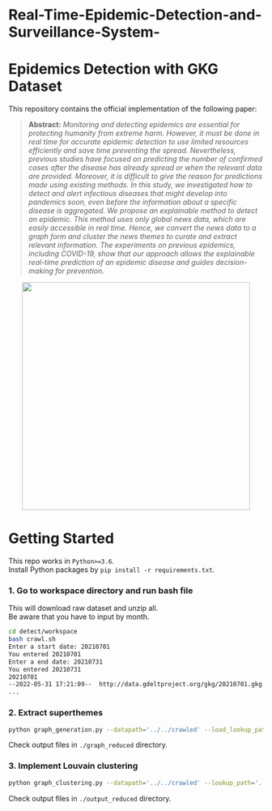 # Real-Time-Epidemic-Detection-and-Surveillance-System-

# Epidemics Detection with GKG Dataset



This repository contains the official implementation of the following paper:

> **Abstract:** *Monitoring and detecting epidemics are essential for protecting humanity from extreme harm. However, it must be done in real time for accurate epidemic detection to use limited resources efficiently and save time preventing the spread. Nevertheless, previous studies have focused on predicting the number of confirmed cases after the disease has already spread or when the relevant data are provided. Moreover, it is difficult to give the reason for predictions made using existing methods. In this study, we investigated how to detect and alert infectious diseases that might develop into pandemics soon, even before the information about a specific disease is aggregated. We propose an explainable method to detect an epidemic. This method uses only global news data, which are easily accessible in real time. Hence, we convert the news data to a graph form and cluster the news themes to curate and extract relevant information. The experiments on previous epidemics, including COVID-19, show that our approach allows the explainable real-time prediction of an epidemic disease and guides decision-making for prevention.*

<p align="center">
  <img src=https://user-images.githubusercontent.com/46050900/209757585-89f26258-01ed-4f4f-b1da-31812136b09e.png width="450">    
</p>

# Getting Started

This repo works in `Python>=3.6`.    
Install Python packages by `pip install -r requirements.txt`.

### 1. Go to workspace directory and run bash file
This will download raw dataset and unzip all.    
Be aware that you have to input by month.
```sh
cd detect/workspace
bash crawl.sh
Enter a start date: 20210701
You entered 20210701
Enter a end date: 20210731
You entered 20210731
20210701
--2022-05-31 17:21:09--  http://data.gdeltproject.org/gkg/20210701.gkg.csv.zip
...
```

### 2. Extract superthemes
```sh
python graph_generation.py --datapath='../../crawled' --load_lookup_path='../LOOKUP-GKGTHEMES.txt' --save_lookup_path='../NEW-LOOKUP-GKGTHEMES.txt' --save_graph_path='./graph_reduced'
```
Check output files in `./graph_reduced` directory.

### 3. Implement Louvain clustering
```sh
python graph_clustering.py --datapath='../../crawled' --lookup_path='../NEW-LOOKUP-GKGTHEMES.txt' --graph_path='./graph_reduced'
```
Check output files in `./output_reduced` directory.


